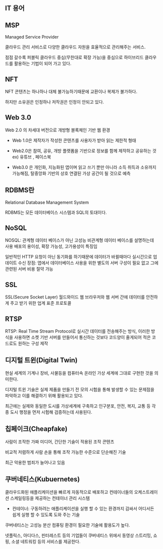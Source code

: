 IT 용어
---

MSP
---
Managed Service Provider

클라우드 관리 서비스로 다양한 클라우드 자원을 효율적으로 관리해주는 서비스.

점점 갈수록 퍼블릭 클라우드 중심(무한대로 확장 가능)을 중심으로 하이브리드 클라우드를 활용하는 기법이 되어 가고 있다.

NFT
---  

NFT 콘텐츠는 하나하나 대체 불가능하기때문에 교환이나 복제가 불가하다. 

하지만 소유권은 인정하나 저작권은 인정이 안되고 있다.

Web 3.0
--- 

Web 2.0 의 차세대 버전으로 개방형 블록체인 기반 웹 환경

- Web 1.0은 제작자가 작성한 콘텐츠를 사용자가 받아 읽는 제한적 형태

- Web2.0은 참여, 공유, 개방 플랫폼을 기반으로 정보를 함께 제작하고 공유하는 것 ex) 유튜브 , 페이스북

- Web3.0 은 개인화, 지능화된 앱이며 읽고 쓰기 뿐만 아니라 소득 취득과 소유까지 가능해짐, 탈중앙화 기반의 상호 연결된 가상 공간이 될 것으로 예측

RDBMS란 
-----

Relational Database Management System

RDBMS는 모든 데이터베이스 시스템과 SQL의 토대이다.

NoSQL
---
NOSQL: 관계형 데이터 베이스가 아닌 고성능 비관계형 데이터 베이스를 설명하는데 사용 
배포의 용이성, 확장 가능성, 고가용성이 특징임

일반적인 HTTP 요청이 아닌 동기화를 하기때문에 데이터가 바뀔때마다 실시간으로 업데이트 수신
장점:  앱에서 데이터베이스 사용을 위한 별도의 서버 구성이 필요 없고 그에 관련된 서버 비용 절약 가능

SSL
---
SSL(Secure Socket Layer) 월드와이드 웹 브라우저와 웹 서버 간에 데이터를 안전하게 주고 받기 위한 업계 표준 프로토콜

RTSP
---
RTSP: Real Time Stream Protocol로 실시간 데이터를 전송해주는 방식, 이러한 방식을 사용하면 소켓 기반 서버를 만들어서 통신하는 것보다 코드양이 줄게되어 적은 코드로도 원하는 구성 제작

디지털 트윈(Digital Twin)
--- 
현실 세계의 기계나 장비, 사물등을 컴퓨터속 온라인 가상 세계에 그대로 구현한 것을 의미한다.

디지털 트윈 기술은 실제 제품을 만들기 전 모의 시험을 통해 발생할 수 있는 문제점을 파악하고 이를 해결하기 위해 활용되고 있다.

최근에는 실제와 동일한 도시를 가상세계에 구축하고 인구분포, 안전, 복지, 교통 등 각종 도시 행정을 먼저 시험해 검증하는데 사용된다.

칩페이크(Cheapfake)
--- 
사람이 조작한 가짜 미디어, 간단한 기술이 적용된 조작 콘텐츠 

비교적 저렴하게 사람 손을 통해 조작 가능한 수준으로 단순해진 기술

최근 악용한 범죄가 늘어나고 있음

쿠버네티스(Kubuernetes)
--- 

클라우드화된 애플리케이션을 빠르게 자동적으로 배포하고 컨테이너들의 오케스트레이션 스케일링등을 제공하는 컨테이너 관리 시스템

- 컨테이너: 구동하려는 애플리케이션을 실행 할 수 있는 환경까지 감싸서 어디서든 쉽게 실행 할 수 있도록 도와 주는 기술

쿠버네티스는 고성능 분산 컴퓨팅 환경이 필요한 기술에 활용도가 높다. 

넷플릭스, 아디다스, 핀터레스트 등의 기업들이 쿠버네티스 위에서 동영상 스트리밍, 쇼핑, 소셜 네트워킹 등의 서비스를 제공한다.